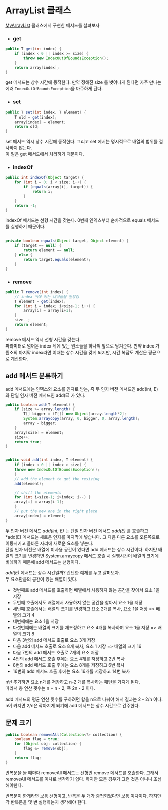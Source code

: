 # ArrayList 클래스

[MyArrayList](/org/example/ch02/MyArrayList.java) 클래스에서 구현한 메서드를 살펴보자


* ### get
```java
public T get(int index) {
    if (index < 0 || index >= size) {
        throw new IndexOutOfBoundsException();
    }
    return array[index];
}
```

get 메서드는 상수 시간에 동작한다.  만약 정해진 size 를 벗어나게 된다면 자주 만나는 에러 `IndexOutOfBoundsException`을 마주하게 된다.  

* ### set
```java
public T set(int index, T element) {
    T old = get(index);
    array[index] = element;
    return old;
}
```

set 메서드 역시 상수 시간에 동작한다. 그리고 set 에서는 명시적으로 배열의 범위를 검사하지 않는다.  
이 일은 get 메서드에서 처리하기 때문이다.  

* ### indexOf

```java
public int indexOf(Object target) {
    for (int i = 0; i < size; i++) {
        if (equals(array[i], target)) {
            return i;
        }
    }
    return -1;
}
```

indexOf 메서드는 선형 시간을 갖는다. 0번째 인덱스부터 순차적으로 equals 메서드를 실행하기 때문이다.  

```java

private boolean equals(Object target, Object element) {
    if (target == null) {
        return element == null;
    } else {
        return target.equals(element);
    }
}
```


* ### remove

```java
public T remove(int index) {
    // index 뒤에 있는 녀석들을 앞당김
    T element = get(index);
    for (int i = index; i<size-1; i++) {
        array[i] = array[i+1];
    }
    size--;
    return element;
}
```

remove 메서드 역시 선형 시간을 갖는다.  
파라미터로 넘어온 index 뒤에 있는 원소들을 하나씩 앞으로 당겨준다. 만약 index 가 뭔소의 마지막 index라면 이때는 상수 시간을 갖게 되지만, 
시간 복잡도 계산은 평균으로 계산한다.  


## add 메서드 분류하기

add 메서드에는 인덱스와 요소를 인자로 받는, 즉 두 인자 버전 메서드인 add(int, E) 와 단일 인자 버전 메서드인 add(E) 
가 있다.  


```java
public boolean add(T element) {
    if (size >= array.length) {
        T[] bigger = (T[]) new Object[array.length*2];
        System.arraycopy(array, 0, bigger, 0, array.length);
        array = bigger;
    }
    array[size] = element;
    size++;
    return true;
}


public void add(int index, T element) {
    if (index < 0 || index > size) {
    throw new IndexOutOfBoundsException();
    }
    // add the element to get the resizing
    add(element);

    // shift the elements
    for (int i=size-1; i>index; i--) {
    array[i] = array[i-1];
    }
    // put the new one in the right place
    array[index] = element;
}
```

두 인자 버전 메서드 *add(int, E)* 는 단일 인자 버전 메서드 *add(E)* 를 호출하고 *add(E) 메서드는 새로운 인자를 마지막에 넣습니다. 
그 다음 다른 요소를 오른쪽으로 이동시키고 올바른 자리에 새로운 요소를 넣는다.  
단일 인자 버전은 배열에 미사용 공간이 있다면 add 메서드는 상수 시간이다. 하지먄 배열의 크기를 변경하면 System.arraycopy 메서드 호출 시 
실행시간이 배열의 크기에 비례하기 때문에 add 메서드는 선형이다.  

*add(E)* 메서드는 상수 시간일까? 간단한 예제를 두고 살펴보자.  
두 요소만큼의 공간이 있는 배열이 있다.  

* 첫번째로 add 메서드를 호출하면 배열에서 사용하지 않는 공간을 찾아서 요소 1을 저장
* 두번째 호출에서도 배열에서 사용하지 않는 공간을 찾아서 요소 1을 저장
* 세번째 호출에서는 배열의 크기를 변경하고 요소 2개를 복사, 요소 1을 저장 => 배열의 크기 4
* 네번째에는 요소 1을 저장
* 다섯번째에는 배열의 크기를 재조정하고 요소 4개를 복사하며 요소 1을 저장 => 배열의 크기 8
* 다음 3번의 add 메서드 호출로 요소 3개 저장
* 다음 add 메서드 호출로 요소 8개 복사, 요소 1 저장 => 배열의 크기 16
* 다음 7번의 add 메서드 호출로 7개의 요소 저장
* 4번의 add 메서드 호출 후에는 요소 4개를 저장하고 2번 복사
* 8번의 add 메서드 호출 후에는 요소 8개를 저장하고 6번 복사
* 16번의 add 메서드 호출 후에는 요소 16개를 저장하고 14번 복사


n번 추가하면 요소 n개를 저장하고 n-2 개를 복사하는 패턴을 가지게 된다.  
따라서 총 연산 횟수는 n + n - 2, 즉 2n - 2 이다.  

add 메서드의 평균 연산 횟수를 구하려면 합을 n으로 나눠야 해서 결과는 2 - 2/n 이다. 
n이 커지면 2/n은 작아지게 되기에 add 메서드는 상수 시간으로 간주한다.  


## 문제 크기

```java
public boolean removeAll(Collection<?> collection) {
    boolean flag = true;
    for (Object obj: collection) {
        flag &= remove(obj);
    }
    return flag;
}
```


반복문을 돌 때마다 removeAll 메서드는 선형인 remove 메서드를 호출한다. 그래서 removeAll 메서드를 이차로 생각하기 쉽다. 
하지만 모든 경우가 그런 것은 아니니 조심해야한다.  

반복문이 한개라면 보통 선형이고, 반복문 두 개가 중첩되었다면 보통 이차이다. 하지만 각 반복문을 몇 번 실행하는지 생각해야 한다.  

